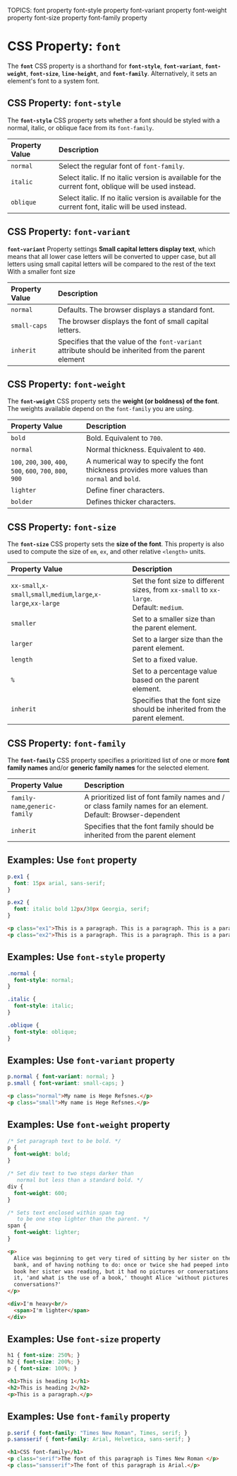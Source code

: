 TOPICS: font property
        font-style property
        font-variant property
        font-weight property
        font-size property
        font-family property

# CSS Property: `font`

The **`font`** CSS property is a shorthand for **`font-style`**, **`font-variant`**,
**`font-weight`**, **`font-size`**, **`line-height`**, and **`font-family`**.
Alternatively, it sets an element's font to a system font.

## CSS Property: `font-style`

The **`font-style`** CSS property sets whether a font should be styled with a normal, italic, or
oblique face from its `font-family`.

| Property Value | Description |
| :--- | :--- |
| `normal` | Select the regular font of `font-family`.|
| `italic` | Select italic. If no italic version is available for the current font, oblique will be used instead. |
| `oblique` | Select italic. If no italic version is available for the current font, italic will be used instead. |

## CSS Property: `font-variant`

**`font-variant`** Property settings **Small capital letters display text**, which means that all
lower case letters will be converted to upper case, but all letters using small capital letters
will be compared to the rest of the text With a smaller font size

| Property Value | Description |
| :--- | :--- |
| `normal` | Defaults. The browser displays a standard font. |
| `small-caps` | The browser displays the font of small capital letters. |
| `inherit` | Specifies that the value of the `font-variant` attribute should be inherited from the parent element |

## CSS Property: `font-weight`

The **`font-weight`** CSS property sets the **weight (or boldness) of the font**. The weights available
depend on the `font-family` you are using.

| Property Value | Description |
| :--- | :--- |
| `bold` | Bold. Equivalent to `700`. |
| `normal` | Normal thickness. Equivalent to `400`.|
| `100`, `200`, `300`, `400`, `500`, `600`, `700`, `800`, `900` | A numerical way to specify the font thickness provides more values than `normal` and `bold`.|
| `lighter` | Define finer characters. |
| `bolder` | Defines thicker characters. |

## CSS Property: `font-size`

The **`font-size`** CSS property sets the **size of the font**. This property is also used to compute
the size of `em`, `ex`, and other relative `<length>` units.

| Property Value | Description |
| :--- | :--- |
| `xx-small`,`x-small`,`small`,`medium`,`large`,`x-large`,`xx-large` | Set the font size to different sizes, from `xx-small` to `xx-large`. <br> Default: `medium`.|
| `smaller` | Set to a smaller size than the parent element.|
| `larger` | Set to a larger size than the parent element. |
| `length` | Set to a fixed value. |
| `%` | Set to a percentage value based on the parent element. |
| `inherit` | Specifies that the font size should be inherited from the parent element.|

## CSS Property: `font-family`

The **`font-family`** CSS property specifies a prioritized list of one or more **font family names**
and/or **generic family names** for the selected element.

| Property Value | Description |
| :--- | :--- |
| `family-name`,`generic-family` | A prioritized list of font family names and / or class family names for an element. <br> Default: Browser-dependent |
| `inherit` | Specifies that the font family should be inherited from the parent element |

## Examples: Use `font` property

```css
p.ex1 {
  font: 15px arial, sans-serif;
}

p.ex2 {
  font: italic bold 12px/30px Georgia, serif;
}
```

```html
<p class="ex1">This is a paragraph. This is a paragraph. This is a paragraph. This is a paragraph. This is a paragraph. This is a paragraph. This is a paragraph. This is a paragraph.</p>
<p class="ex2">This is a paragraph. This is a paragraph. This is a paragraph. This is a paragraph. This is a paragraph. This is a paragraph. This is a paragraph. This is a paragraph.</p>
```

## Examples: Use `font-style` property

```css
.normal {
  font-style: normal;
}

.italic {
  font-style: italic;
}

.oblique {
  font-style: oblique;
}
```

## Examples: Use `font-variant` property

```css
p.normal { font-variant: normal; }
p.small { font-variant: small-caps; }
```

```html
<p class="normal">My name is Hege Refsnes.</p>
<p class="small">My name is Hege Refsnes.</p>
```

## Examples: Use `font-weight` property

```css
/* Set paragraph text to be bold. */
p {
  font-weight: bold;
}

/* Set div text to two steps darker than
   normal but less than a standard bold. */
div {
  font-weight: 600;
}

/* Sets text enclosed within span tag
   to be one step lighter than the parent. */
span {
  font-weight: lighter;
}
```

```html
<p>
  Alice was beginning to get very tired of sitting by her sister on the
  bank, and of having nothing to do: once or twice she had peeped into the
  book her sister was reading, but it had no pictures or conversations in
  it, 'and what is the use of a book,' thought Alice 'without pictures or
  conversations?'
</p>

<div>I'm heavy<br/>
  <span>I'm lighter</span>
</div>
```

## Examples: Use `font-size` property

```css
h1 { font-size: 250%; }
h2 { font-size: 200%; }
p { font-size: 100%; }
```

```html
<h1>This is heading 1</h1>
<h2>This is heading 2</h2>
<p>This is a paragraph.</p>
```

## Examples: Use `font-family` property

```css
p.serif { font-family: "Times New Roman", Times, serif; }
p.sansserif { font-family: Arial, Helvetica, sans-serif; }
```

```html
<h1>CSS font-family</h1>
<p class="serif">The font of this paragraph is Times New Roman </p>
<p class="sansserif">The font of this paragraph is Arial.</p>
```

